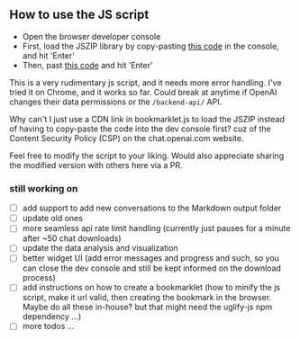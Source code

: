 ## How to use the JS script

- Open the browser developer console
- First, load the JSZIP library by copy-pasting [this code](cdnjs.cloudflare.com_ajax_libs_jszip_3.10.1_jszip.min.js) in the console, and hit 'Enter'
- Then, past [this code](bookmarklet.js) and hit 'Enter'

This is a very rudimentary js script, and it needs more error handling. I've tried it on Chrome, and it works so far.
Could break at anytime if OpenAI changes their data permissions or the `/backend-api/` API.

Why can't I just use a CDN link in bookmarklet.js to load the JSZIP instead of having to copy-paste the code into the dev console first? cuz of the Content Security Policy (CSP) on the chat.openai.com website.

Feel free to modify the script to your liking. Would also appreciate sharing the modified version with others here via a PR.

### still working on

- [ ] add support to add new conversations to the Markdown output folder
- [ ] update old ones
- [ ] more seamless api rate limit handling (currently just pauses for a minute after ~50 chat downloads)
- [ ] update the data analysis and visualization
- [ ] better widget UI (add error messages and progress and such,
so you can close the dev console and still be kept informed on the download process)
- [ ] add instructions on how to create a bookmarklet
(how to minify the js script, make it url valid, then creating the bookmark in the browser.
Maybe do all these in-house? but that might need the uglify-js npm dependency ...)
- [ ] more todos ...
